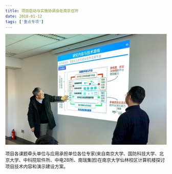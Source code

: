 ```yaml
---
title: 项目启动与实施协调会在南京召开
date: 2018-01-12
tags: ['重点专项']
---
```


![](/content/2018-01-12.jpg)

项目各课题牵头单位与应用承担单位各位专家(来自南京大学、国防科技大学、北京大学、中科院软件所、中电28所、南瑞集团)在南京大学仙林校区计算机楼探讨项目技术内容和演示建设方案。

<!--more-->
